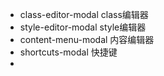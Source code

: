 - class-editor-modal class编辑器
- style-editor-modal style编辑器
- content-menu-modal 内容编辑器
- shortcuts-modal 快捷键
- 